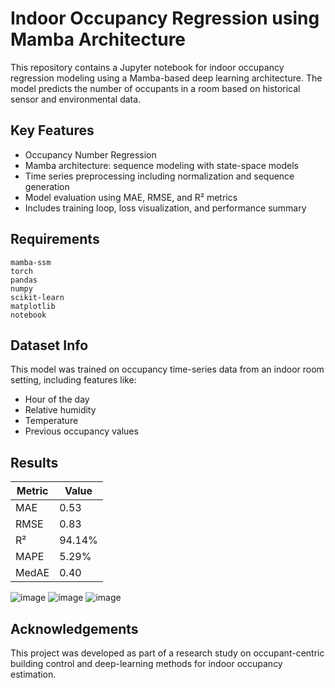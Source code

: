 # Indoor Occupancy Regression using Mamba Architecture

This repository contains a Jupyter notebook for indoor occupancy regression modeling using a Mamba-based deep learning architecture. The model predicts the number of occupants in a room based on historical sensor and environmental data.

## Key Features
- Occupancy Number Regression
- Mamba architecture: sequence modeling with state-space models
- Time series preprocessing including normalization and sequence generation
- Model evaluation using MAE, RMSE, and R² metrics
- Includes training loop, loss visualization, and performance summary

## Requirements

```
mamba-ssm
torch
pandas
numpy
scikit-learn
matplotlib
notebook
```


## Dataset Info
This model was trained on occupancy time-series data from an indoor room setting, including features like:
- Hour of the day
- Relative humidity
- Temperature
- Previous occupancy values

## Results

| Metric | Value  |
|--------|--------|
| MAE    | 0.53   |
| RMSE   | 0.83   |
| R²     | 94.14% |
| MAPE   | 5.29%  |
| MedAE  | 0.40   |


![image](https://github.com/user-attachments/assets/294affe7-ed7e-4d42-9944-1f39bebb0c4a)
![image](https://github.com/user-attachments/assets/3f055b52-7a93-4978-8f6f-359b3242d75a)
![image](https://github.com/user-attachments/assets/1715c898-3529-4b8a-b861-bf5d0d7acdff)



## Acknowledgements
This project was developed as part of a research study on occupant-centric building control and deep-learning methods for indoor occupancy estimation.
